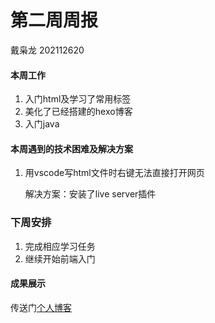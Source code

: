 # 第二周周报

戴枭龙     202112620

#### 本周工作

1. 入门html及学习了常用标签
2. 美化了已经搭建的hexo博客
3. 入门java

#### 本周遇到的技术困难及解决方案

1. 用vscode写html文件时右键无法直接打开网页

   解决方案：安装了live server插件

### 下周安排

1. 完成相应学习任务
2. 继续开始前端入门

#### 成果展示

传送门[个人博客](https://aiiaoong.github.io/)

